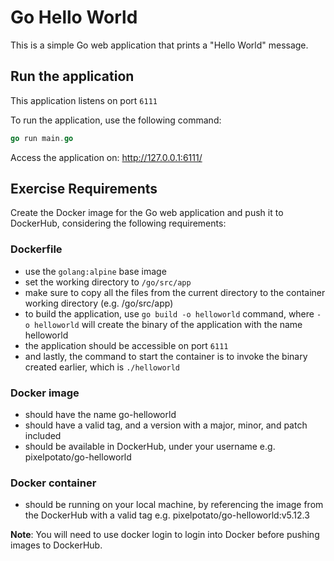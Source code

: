 # Go Hello World

This is a simple Go web application that prints a "Hello World" message.

## Run the application

This application listens on port `6111`

To run the application, use the following command:

```GO
go run main.go 
```

Access the application on: <http://127.0.0.1:6111/>

## Exercise Requirements

Create the Docker image for the Go web application and push it to DockerHub, considering the following requirements:

### Dockerfile

- use the `golang:alpine` base image
- set the working directory to `/go/src/app`
- make sure to copy all the files from the current directory to the container working directory (e.g. /go/src/app)
- to build the application, use `go build -o helloworld` command, where `-o helloworld` will create the binary of the application with the name helloworld
- the application should be accessible on port `6111`
- and lastly, the command to start the container is to invoke the binary created earlier, which is `./helloworld`

### Docker image

- should have the name go-helloworld
- should have a valid tag, and a version with a major, minor, and patch included
- should be available in DockerHub, under your username e.g. pixelpotato/go-helloworld

### Docker container

- should be running on your local machine, by referencing the image from the DockerHub with a valid tag e.g. pixelpotato/go-helloworld:v5.12.3

**Note**: You will need to use docker login to login into Docker before pushing images to DockerHub.
